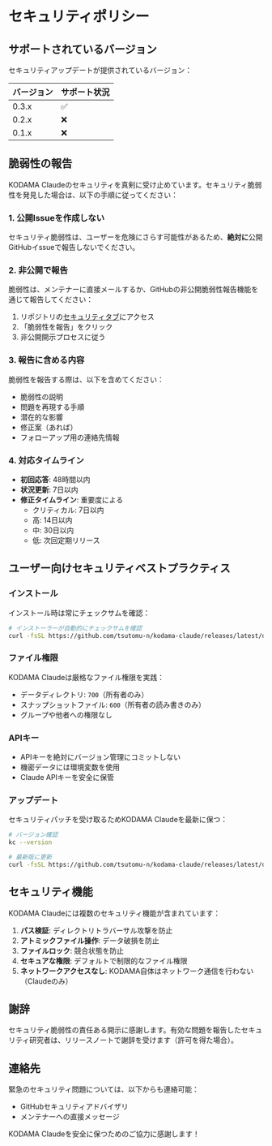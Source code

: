 # セキュリティポリシー

## サポートされているバージョン

セキュリティアップデートが提供されているバージョン：

| バージョン | サポート状況        |
| --------- | ------------------ |
| 0.3.x     | :white_check_mark: |
| 0.2.x     | :x:                |
| 0.1.x     | :x:                |

## 脆弱性の報告

KODAMA Claudeのセキュリティを真剣に受け止めています。セキュリティ脆弱性を発見した場合は、以下の手順に従ってください：

### 1. 公開Issueを作成しない

セキュリティ脆弱性は、ユーザーを危険にさらす可能性があるため、**絶対に**公開GitHubイssueで報告しないでください。

### 2. 非公開で報告

脆弱性は、メンテナーに直接メールするか、GitHubの非公開脆弱性報告機能を通じて報告してください：

1. リポジトリの[セキュリティタブ](https://github.com/tsutomu-n/kodama-claude/security)にアクセス
2. 「脆弱性を報告」をクリック
3. 非公開開示プロセスに従う

### 3. 報告に含める内容

脆弱性を報告する際は、以下を含めてください：

- 脆弱性の説明
- 問題を再現する手順
- 潜在的な影響
- 修正案（あれば）
- フォローアップ用の連絡先情報

### 4. 対応タイムライン

- **初回応答**: 48時間以内
- **状況更新**: 7日以内
- **修正タイムライン**: 重要度による
  - クリティカル: 7日以内
  - 高: 14日以内
  - 中: 30日以内
  - 低: 次回定期リリース

## ユーザー向けセキュリティベストプラクティス

### インストール

インストール時は常にチェックサムを確認：
```bash
# インストーラーが自動的にチェックサムを確認
curl -fsSL https://github.com/tsutomu-n/kodama-claude/releases/latest/download/install.sh | bash
```

### ファイル権限

KODAMA Claudeは厳格なファイル権限を実践：
- データディレクトリ: `700`（所有者のみ）
- スナップショットファイル: `600`（所有者の読み書きのみ）
- グループや他者への権限なし

### APIキー

- APIキーを絶対にバージョン管理にコミットしない
- 機密データには環境変数を使用
- Claude APIキーを安全に保管

### アップデート

セキュリティパッチを受け取るためKODAMA Claudeを最新に保つ：
```bash
# バージョン確認
kc --version

# 最新版に更新
curl -fsSL https://github.com/tsutomu-n/kodama-claude/releases/latest/download/install.sh | bash
```

## セキュリティ機能

KODAMA Claudeには複数のセキュリティ機能が含まれています：

1. **パス検証**: ディレクトリトラバーサル攻撃を防止
2. **アトミックファイル操作**: データ破損を防止
3. **ファイルロック**: 競合状態を防止
4. **セキュアな権限**: デフォルトで制限的なファイル権限
5. **ネットワークアクセスなし**: KODAMA自体はネットワーク通信を行わない（Claudeのみ）

## 謝辞

セキュリティ脆弱性の責任ある開示に感謝します。有効な問題を報告したセキュリティ研究者は、リリースノートで謝辞を受けます（許可を得た場合）。

## 連絡先

緊急のセキュリティ問題については、以下からも連絡可能：
- GitHubセキュリティアドバイザリ
- メンテナーへの直接メッセージ

KODAMA Claudeを安全に保つためのご協力に感謝します！